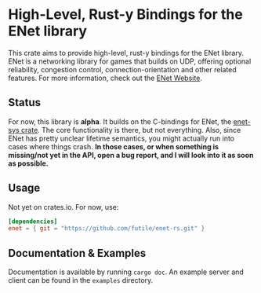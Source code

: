 # High-Level, Rust-y Bindings for the ENet library

This crate aims to provide high-level, rust-y bindings for the ENet library.
ENet is a networking library for games that builds on UDP,
offering optional reliability, congestion control, connection-orientation and
other related features. For more information, check out the
[ENet Website](http://enet.bespin.org).

## Status

For now, this library is **alpha**. It builds on the C-bindings for ENet,
the [enet-sys crate](https://github.com/ruabmbua/enet-sys). The core
functionality is there, but not everything. Also, since ENet has
pretty unclear lifetime semantics, you might actually run into cases where
things crash. **In those cases, or when something is missing/not yet in the API,
open a bug report, and I will look into it as soon as possible.**

## Usage

Not yet on crates.io. For now, use:

```toml
[dependencies]
enet = { git = "https://github.com/futile/enet-rs.git" }
```

## Documentation & Examples

Documentation is available by running `cargo doc`. An example server and client
can be found in the `examples` directory.

